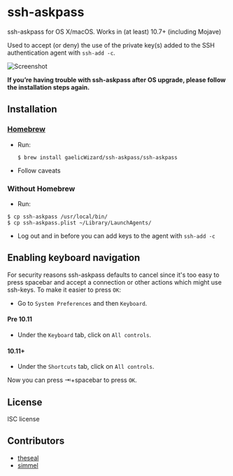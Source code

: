 ssh-askpass
===========

ssh-askpass for OS X/macOS. Works in (at least) 10.7+ (including Mojave)

Used to accept (or deny) the use of the private key(s) added to the SSH authentication agent with `ssh-add -c`.

![Screenshot](https://github.com/gaelicWizard/ssh-askpass/raw/main/sample/ssh-askpass.png)

**If you’re having trouble with ssh-askpass after OS upgrade, please follow the installation steps again.**

## Installation

### [Homebrew](http://brew.sh/)
* Run:

    ```
    $ brew install gaelicWizard/ssh-askpass/ssh-askpass
    ```
* Follow caveats

### Without Homebrew

* Run:
```
$ cp ssh-askpass /usr/local/bin/
$ cp ssh-askpass.plist ~/Library/LaunchAgents/
```
* Log out and in before you can add keys to the agent with `ssh-add -c`

## Enabling keyboard navigation
For security reasons ssh-askpass defaults to cancel since it's too easy to
press spacebar and accept a connection or other actions which might use
ssh-keys. To make it easier to press `OK`:

* Go to `System Preferences` and then `Keyboard`.

#### Pre 10.11
* Under the `Keyboard` tab, click on `All controls`.

#### 10.11+
* Under the `Shortcuts` tab, click on `All controls`.

Now you can press ⇥+spacebar to press `OK`.

## License
ISC license

## Contributors
* [theseal](https://github.com/theseal)
* [simmel](https://github.com/simmel)
